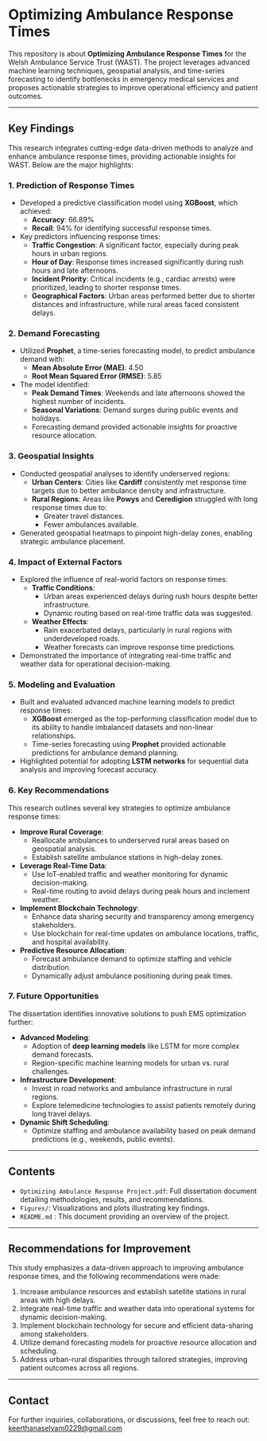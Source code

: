 # Optimizing Ambulance Response Times
This repository is about **Optimizing Ambulance Response Times** for the Welsh Ambulance Service Trust (WAST). The project leverages advanced machine learning techniques, geospatial analysis, and time-series forecasting to identify bottlenecks in emergency medical services and proposes actionable strategies to improve operational efficiency and patient outcomes.

---

## Key Findings
This research integrates cutting-edge data-driven methods to analyze and enhance ambulance response times, providing actionable insights for WAST. Below are the major highlights:

### 1. **Prediction of Response Times**
   - Developed a predictive classification model using **XGBoost**, which achieved:
     - **Accuracy**: 66.89%
     - **Recall**: 94% for identifying successful response times.
   - Key predictors influencing response times:
     - **Traffic Congestion**: A significant factor, especially during peak hours in urban regions.
     - **Hour of Day**: Response times increased significantly during rush hours and late afternoons.
     - **Incident Priority**: Critical incidents (e.g., cardiac arrests) were prioritized, leading to shorter response times.
     - **Geographical Factors**: Urban areas performed better due to shorter distances and infrastructure, while rural areas faced consistent delays.

### 2. **Demand Forecasting**
   - Utilized **Prophet**, a time-series forecasting model, to predict ambulance demand with:
     - **Mean Absolute Error (MAE)**: 4.50
     - **Root Mean Squared Error (RMSE)**: 5.85
   - The model identified:
     - **Peak Demand Times**: Weekends and late afternoons showed the highest number of incidents.
     - **Seasonal Variations**: Demand surges during public events and holidays.
     - Forecasting demand provided actionable insights for proactive resource allocation.

### 3. **Geospatial Insights**
   - Conducted geospatial analyses to identify underserved regions:
     - **Urban Centers**: Cities like **Cardiff** consistently met response time targets due to better ambulance density and infrastructure.
     - **Rural Regions**: Areas like **Powys** and **Ceredigion** struggled with long response times due to:
       - Greater travel distances.
       - Fewer ambulances available.
   - Generated geospatial heatmaps to pinpoint high-delay zones, enabling strategic ambulance placement.

### 4. **Impact of External Factors**
   - Explored the influence of real-world factors on response times:
     - **Traffic Conditions**:
       - Urban areas experienced delays during rush hours despite better infrastructure.
       - Dynamic routing based on real-time traffic data was suggested.
     - **Weather Effects**:
       - Rain exacerbated delays, particularly in rural regions with underdeveloped roads.
       - Weather forecasts can improve response time predictions.
   - Demonstrated the importance of integrating real-time traffic and weather data for operational decision-making.

### 5. **Modeling and Evaluation**
   - Built and evaluated advanced machine learning models to predict response times:
     - **XGBoost** emerged as the top-performing classification model due to its ability to handle imbalanced datasets and non-linear relationships.
     - Time-series forecasting using **Prophet** provided actionable predictions for ambulance demand planning.
   - Highlighted potential for adopting **LSTM networks** for sequential data analysis and improving forecast accuracy.

### 6. **Key Recommendations**
This research outlines several key strategies to optimize ambulance response times:
   - **Improve Rural Coverage**:
     - Reallocate ambulances to underserved rural areas based on geospatial analysis.
     - Establish satellite ambulance stations in high-delay zones.
   - **Leverage Real-Time Data**:
     - Use IoT-enabled traffic and weather monitoring for dynamic decision-making.
     - Real-time routing to avoid delays during peak hours and inclement weather.
   - **Implement Blockchain Technology**:
     - Enhance data sharing security and transparency among emergency stakeholders.
     - Use blockchain for real-time updates on ambulance locations, traffic, and hospital availability.
   - **Predictive Resource Allocation**:
     - Forecast ambulance demand to optimize staffing and vehicle distribution.
     - Dynamically adjust ambulance positioning during peak times.

### 7. **Future Opportunities**
The dissertation identifies innovative solutions to push EMS optimization further:
   - **Advanced Modeling**:
     - Adoption of **deep learning models** like LSTM for more complex demand forecasts.
     - Region-specific machine learning models for urban vs. rural challenges.
   - **Infrastructure Development**:
     - Invest in road networks and ambulance infrastructure in rural regions.
     - Explore telemedicine technologies to assist patients remotely during long travel delays.
   - **Dynamic Shift Scheduling**:
     - Optimize staffing and ambulance availability based on peak demand predictions (e.g., weekends, public events).

---

## Contents
- `Optimizing Ambulance Response Project.pdf`: Full dissertation document detailing methodologies, results, and recommendations.
- `Figures/`: Visualizations and plots illustrating key findings.
- `README.md`	: This document providing an overview of the project.

---

## Recommendations for Improvement
This study emphasizes a data-driven approach to improving ambulance response times, and the following recommendations were made:
1. Increase ambulance resources and establish satellite stations in rural areas with high delays.
2. Integrate real-time traffic and weather data into operational systems for dynamic decision-making.
3. Implement blockchain technology for secure and efficient data-sharing among stakeholders.
4. Utilize demand forecasting models for proactive resource allocation and scheduling.
5. Address urban-rural disparities through tailored strategies, improving patient outcomes across all regions.

---

## Contact
For further inquiries, collaborations, or discussions, feel free to reach out:
[keerthanaselvam0229@gmail.com](mailto:keerthanaselvam0229@gmail.com)
